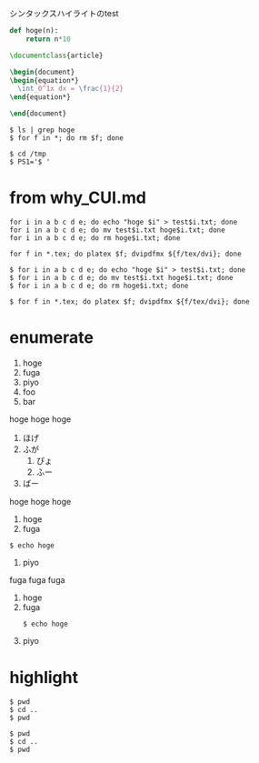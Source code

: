 シンタックスハイライトのtest

```python
def hoge(n):
    return n*10
```

```tex
\documentclass{article}

\begin{document}
\begin{equation*}
  \int_0^1x dx = \frac{1}{2}
\end{equation*}

\end{document}
```

```console
$ ls | grep hoge
$ for f in *; do rm $f; done
```

```ShellSession
$ cd /tmp
$ PS1='$ '
```

# from why_CUI.md

```ShellSession
for i in a b c d e; do echo "hoge $i" > test$i.txt; done
for i in a b c d e; do mv test$i.txt hoge$i.txt; done
for i in a b c d e; do rm hoge$i.txt; done
```

```ShellSession
for f in *.tex; do platex $f; dvipdfmx ${f/tex/dvi}; done
```

```ShellSession
$ for i in a b c d e; do echo "hoge $i" > test$i.txt; done
$ for i in a b c d e; do mv test$i.txt hoge$i.txt; done
$ for i in a b c d e; do rm hoge$i.txt; done
```

```ShellSession
$ for f in *.tex; do platex $f; dvipdfmx ${f/tex/dvi}; done
```

# enumerate
1. hoge
1. fuga
  1. piyo
  1. foo
1. bar

hoge hoge hoge

1. ほげ
1. ふが
    1. ぴょ
    1. ふー
1. ばー

hoge hoge hoge

1. hoge
1. fuga
```ShellSession
$ echo hoge
```
1. piyo

fuga fuga fuga

1. hoge
1. fuga
    ```ShellSession
    $ echo hoge
    ```
1. piyo


# highlight
```
$ pwd
$ cd ..
$ pwd
```

```ShellSession
$ pwd
$ cd ..
$ pwd
```
